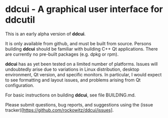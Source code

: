 # ddcui - A graphical user interface for ddcutil

This is an early alpha version of **ddcui**.  

It is only available from github, and must be built from source.
Persons building **ddcui** should be familiar with building C++ Qt applications.
There are currently no pre-built packages (e.g. dpkg or rpm). 

**ddcui** has as yet been tested on a limited number of platforms.  Issues will undoubtedly arise 
due to variations in Linux distribution, desktop environment, Qt version, and specific monitors.
In particular, I would expect to see formatting and layout issues, and problems arising from Qt 
configuration.

For basic instructions on building **ddcui**, see file BUILDING.md. 

Please submit questions, bug reports, and suggestions using the 
(issue tracker)[https://github.com/rockowitz/ddcui/issues]. 
